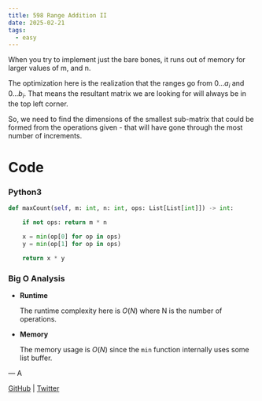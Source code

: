 ```yaml
---
title: 598 Range Addition II
date: 2025-02-21
tags:
  - easy
---
```


When you try to implement just the bare bones, it runs out of memory for larger values of m, and n.

The optimization here is the realization that the ranges go from $0...a_i$ and $0...b_i$. That means the resultant matrix we are looking for will always be in the top left corner.

So, we need to find the dimensions of the smallest sub-matrix that could be formed from the operations given - that will have gone through the most number of increments.

# Code

### Python3

```python
def maxCount(self, m: int, n: int, ops: List[List[int]]) -> int:

    if not ops: return m * n

    x = min(op[0] for op in ops)
    y = min(op[1] for op in ops)

    return x * y
```

### Big O Analysis

- **Runtime**

  The runtime complexity here is $O(N)$ where N is the number of operations.

- **Memory**

  The memory usage is $O(N)$ since the `min` function internally uses some list buffer.

— A

[GitHub](https://github.com/athkdev) | [Twitter](https://twitter.com/athkdev)
